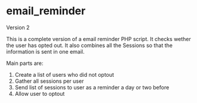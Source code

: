 # email_reminder
Version 2 

This is a complete version of a email reminder PHP script.
It checks wether the user has opted out. It also combines all the Sessions so that the information is 
sent in one email.

Main parts are:

1. Create a list of users who did not optout
2. Gather all sessions per user 
3. Send list of sessions to user as a reminder a day or two before
4. Allow user to optout
